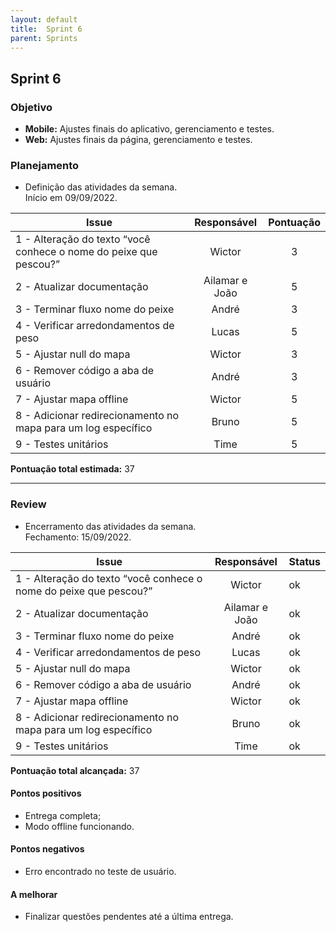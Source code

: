 ```yaml
---
layout: default
title:  Sprint 6
parent: Sprints
---
```


## Sprint 6

### Objetivo

- **Mobile:** Ajustes finais do aplicativo, gerenciamento e testes.
- **Web:** Ajustes finais da página, gerenciamento e testes.

### Planejamento

- Definição das atividades da semana.  
Início em 09/09/2022. 

**Issue** |**Responsável**| **Pontuação** 
----------|:-------------:|:---------:
1 - Alteração do texto “você conhece o nome do peixe que pescou?” | Wictor | 3
2 - Atualizar documentação | Ailamar e João | 5
3 - Terminar fluxo nome do peixe | André | 3
4 - Verificar arredondamentos de peso | Lucas | 5
5 - Ajustar null do mapa | Wictor | 3
6 - Remover código a aba de usuário | André | 3
7 - Ajustar mapa offline | Wictor | 5
8 - Adicionar redirecionamento no mapa para um log específico | Bruno | 5
9 - Testes unitários | Time | 5

**Pontuação total estimada:** 37

---

### Review

- Encerramento das atividades da semana.  
Fechamento: 15/09/2022.

**Issue** |**Responsável**| **Status** |
----------| :-----------: | ----------
1 - Alteração do texto “você conhece o nome do peixe que pescou?” | Wictor | ok
2 - Atualizar documentação | Ailamar e João | ok
3 - Terminar fluxo nome do peixe | André | ok
4 - Verificar arredondamentos de peso | Lucas | ok
5 - Ajustar null do mapa | Wictor | ok
6 - Remover código a aba de usuário | André | ok
7 - Ajustar mapa offline | Wictor | ok
8 - Adicionar redirecionamento no mapa para um log específico | Bruno | ok
9 - Testes unitários | Time | ok

**Pontuação total alcançada:** 37

#### Pontos positivos
- Entrega completa;
- Modo offline funcionando.

#### Pontos negativos
- Erro encontrado no teste de usuário.

#### A melhorar
- Finalizar questões pendentes até a última entrega.
